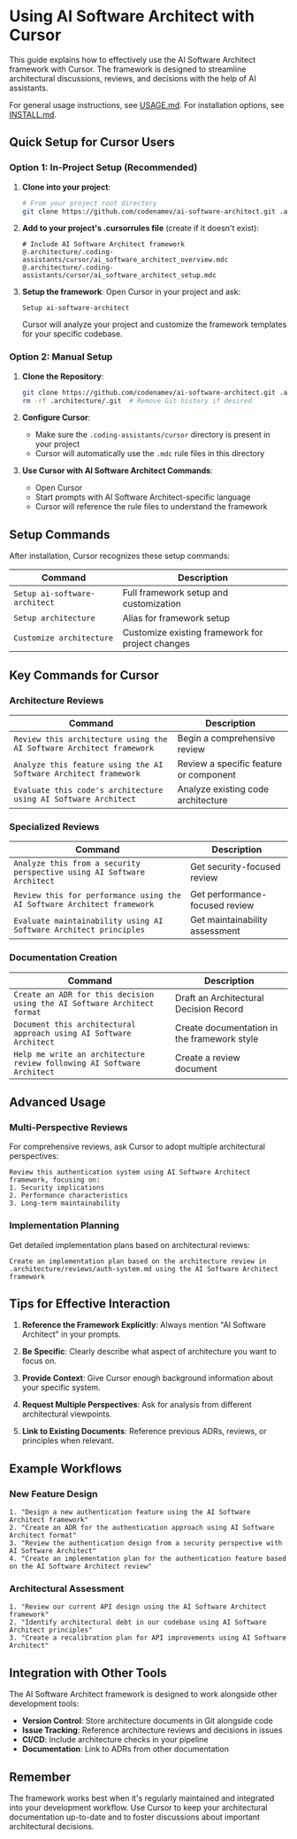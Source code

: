 # Using AI Software Architect with Cursor

This guide explains how to effectively use the AI Software Architect framework with Cursor. The framework is designed to streamline architectural discussions, reviews, and decisions with the help of AI assistants.

For general usage instructions, see [USAGE.md](USAGE.md). For installation options, see [INSTALL.md](INSTALL.md).

## Quick Setup for Cursor Users

### Option 1: In-Project Setup (Recommended)

1. **Clone into your project**:
   ```bash
   # From your project root directory
   git clone https://github.com/codenamev/ai-software-architect.git .architecture
   ```

2. **Add to your project's .cursorrules file** (create if it doesn't exist):
   ```
   # Include AI Software Architect framework
   @.architecture/.coding-assistants/cursor/ai_software_architect_overview.mdc
   @.architecture/.coding-assistants/cursor/ai_software_architect_setup.mdc
   ```

3. **Setup the framework**:
   Open Cursor in your project and ask:
   ```
   Setup ai-software-architect
   ```
   
   Cursor will analyze your project and customize the framework templates for your specific codebase.

### Option 2: Manual Setup

1. **Clone the Repository**:
   ```bash
   git clone https://github.com/codenamev/ai-software-architect.git .architecture
   rm -rf .architecture/.git  # Remove Git history if desired
   ```

2. **Configure Cursor**:
   - Make sure the `.coding-assistants/cursor` directory is present in your project
   - Cursor will automatically use the `.mdc` rule files in this directory

3. **Use Cursor with AI Software Architect Commands**:
   - Open Cursor
   - Start prompts with AI Software Architect-specific language
   - Cursor will reference the rule files to understand the framework

## Setup Commands

After installation, Cursor recognizes these setup commands:

| Command | Description |
|---------|-------------|
| `Setup ai-software-architect` | Full framework setup and customization |
| `Setup architecture` | Alias for framework setup |
| `Customize architecture` | Customize existing framework for project changes |

## Key Commands for Cursor

### Architecture Reviews

| Command | Description |
|---------|-------------|
| `Review this architecture using the AI Software Architect framework` | Begin a comprehensive review |
| `Analyze this feature using the AI Software Architect framework` | Review a specific feature or component |
| `Evaluate this code's architecture using AI Software Architect` | Analyze existing code architecture |

### Specialized Reviews

| Command | Description |
|---------|-------------|
| `Analyze this from a security perspective using AI Software Architect` | Get security-focused review |
| `Review this for performance using the AI Software Architect framework` | Get performance-focused review |
| `Evaluate maintainability using AI Software Architect principles` | Get maintainability assessment |

### Documentation Creation

| Command | Description |
|---------|-------------|
| `Create an ADR for this decision using the AI Software Architect format` | Draft an Architectural Decision Record |
| `Document this architectural approach using AI Software Architect` | Create documentation in the framework style |
| `Help me write an architecture review following AI Software Architect` | Create a review document |

## Advanced Usage

### Multi-Perspective Reviews

For comprehensive reviews, ask Cursor to adopt multiple architectural perspectives:

```
Review this authentication system using AI Software Architect framework, focusing on:
1. Security implications
2. Performance characteristics 
3. Long-term maintainability
```

### Implementation Planning

Get detailed implementation plans based on architectural reviews:

```
Create an implementation plan based on the architecture review in .architecture/reviews/auth-system.md using the AI Software Architect framework
```

## Tips for Effective Interaction

1. **Reference the Framework Explicitly**: Always mention "AI Software Architect" in your prompts.

2. **Be Specific**: Clearly describe what aspect of architecture you want to focus on.

3. **Provide Context**: Give Cursor enough background information about your specific system.

4. **Request Multiple Perspectives**: Ask for analysis from different architectural viewpoints.

5. **Link to Existing Documents**: Reference previous ADRs, reviews, or principles when relevant.

## Example Workflows

### New Feature Design

```
1. "Design a new authentication feature using the AI Software Architect framework"
2. "Create an ADR for the authentication approach using AI Software Architect format"
3. "Review the authentication design from a security perspective with AI Software Architect"
4. "Create an implementation plan for the authentication feature based on the AI Software Architect review"
```

### Architectural Assessment

```
1. "Review our current API design using the AI Software Architect framework"
2. "Identify architectural debt in our codebase using AI Software Architect principles"
3. "Create a recalibration plan for API improvements using AI Software Architect"
```

## Integration with Other Tools

The AI Software Architect framework is designed to work alongside other development tools:

- **Version Control**: Store architecture documents in Git alongside code
- **Issue Tracking**: Reference architecture reviews and decisions in issues
- **CI/CD**: Include architecture checks in your pipeline
- **Documentation**: Link to ADRs from other documentation

## Remember

The framework works best when it's regularly maintained and integrated into your development workflow. Use Cursor to keep your architectural documentation up-to-date and to foster discussions about important architectural decisions.
